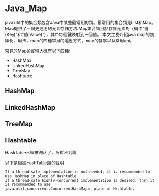 # Java_Map
java.util中的集合類包含Java中某些最常用的類。最常用的集合類是List和Map。
Map提供了一個更通用的元素存儲方法.Map集合類用於存儲元素對（稱作"鍵(Key)"和"值(Value)"），其中每個鍵映射到一個值。
本文主要介紹java map的初始化，用法，map的四種常用的遍歷方式，map的排序以及常用api。

常見的Map的實現大概有以下四種:
* HashMap
* LinkedHashMap
* TreeMap
* Hashtable

## HashMap
## LinkedHashMap
## TreeMap
## Hashtable
HashTable已經被淘汰了，所暫不討論

以下是根據HashTable類的說明
```
If a thread-safe implementation is not needed, it is recommended to use HashMap in place of Hashtable.
If a thread-safe highly-concurrent implementation is desired, then it is recommended to use 
java.util.concurrent.ConcurrentHashMapin place of Hashtable.
```
